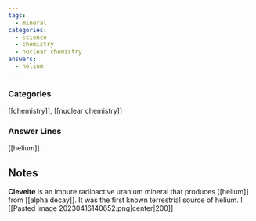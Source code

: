 ```yaml
---
tags:
  - mineral
categories:
  - science
  - chemistry
  - nuclear chemistry
answers:
  - helium
---
```

### Categories
[[chemistry]], [[nuclear chemistry]]

### Answer Lines
[[helium]]
## Notes
**Cleveite** is an impure radioactive uranium mineral that produces [[helium]] from [[alpha decay]]. It was the first known terrestrial source of helium. ![[Pasted image 20230416140652.png|center|200]]